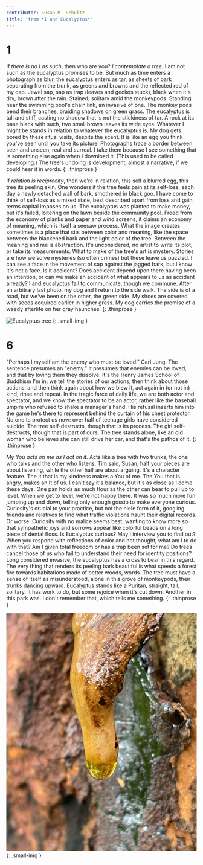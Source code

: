 ```yaml
---
contributor: Susan M. Schultz
title: 'from *I and Eucalyptus*'
---
```


# 1

If *there is no I as such*, then who are you? *I contemplate a tree.* I
am not such as the eucalyptus promises to be. But much as time enters a
photograph as blur, the eucalyptus enters as tar, as sheets of bark
separating from the trunk, as greens and browns and the reflected red of
my cap. Jewel sap, sap as trap (leaves and geckos stuck), black when
it's dry, brown after the rain. Stained, solitary amid the monkeypods.
Standing near the swimming pool's chain link, an invasive of one. The
monkey pods bend their branches, braiding shadows on green grass. The
eucalyptus is tall and stiff, casting no shadow that is not the
stickiness of tar. A rock at its base black with such, two small brown
leaves its wide eyes. Whatever I might be stands in relation to whatever
the eucalyptus is. My dog gets bored by these ritual visits, despite the
scent. It is like an egg you think you've seen until you take its
picture. Photographs trace a border between seen and unseen, real and
surreal. I take them because I see something that is something else
again when I download it. (This used to be called developing.) The
tree's undoing is development, almost a narrative, if we could hear it
in words.
{: .thinprose }

If *relation is reciprocity*, then we\'re in relation, this self a
blurred egg, this tree its peeling skin. One wonders if the tree feels
pain at its self-loss, each day a newly detached wall of bark, smothered
in black goo. I have come to think of self-loss as a mixed state, best
described apart from loss and gain, terms capital imposes on us. The
eucalyptus was planted to make money, but it's failed, loitering on the
lawn beside the community pool. Freed from the economy of planks and
paper and wind screens, it claims an economy of meaning, which is itself
a seesaw process. What the image creates sometimes is a place that sits
between color and meaning, like the space between the blackened bark and
the light color of the tree. Between the meaning and me is abstraction.
It's unconsidered, no artist to write its plot, or take its
measurements. What to make of the tree's art is mystery. Stories are how
we solve mysteries (so often crimes) but these leave us puzzled. I can
see a face in the movement of sap against the jagged bark, but I know
it's not a face. Is it accident? Does accident depend upon there having
been an intention, or can we make an accident of what appears to us as
accident already? I and eucalyptus fail to communicate, though we
commune. After an arbitrary last photo, my dog and I return to the side
walk. The side is of a road, but we've been on the other, the green
side. My shoes are covered with seeds acquired earlier in higher grass.
My dog carries the promise of a weedy afterlife on her gray haunches.
{: .thinprose }

![Eucalyptus tree](/assets/images/schultz-001.png)
{: .small-img }

# 6

"Perhaps I myself am the enemy who must be loved." Carl Jung. The
sentence presumes an "enemy." It presumes that enemies can be
loved, and that by loving them they dissolve. It's the Henry
James School of Buddhism I'm in; we tell the stories of our
actions, then think about those actions, and then think again
about how we blew it, act again in (or not in) kind, rinse and
repeat. In the tragic farce of daily life, we are both actor and
spectator, and we know the spectator to be an actor, rather like
the baseball umpire who refused to shake a manager's hand. His
refusal inserts him into the game he's there to represent behind
the curtain of his chest protector. No one to protect us now:
over half of teenage girls have considered suicide. The tree
self-destructs, though that is its process. The girl
self-destructs, though that is part of ours. The tree stands
alone, like an old woman who believes she can still drive her
car, and that's the pathos of it. {: .thinprose }

*My You acts on me as I act on it.* Acts like a tree with two trunks,
the one who talks and the other who listens. Tim said, Susan, half your
pieces are about listening, while the other half are about arguing. It's
a character feature. The It that is my kindness makes a You of me. The
You that is angry, makes an It of us. I can't say it's balance, but it's
as close as I come these days. One pan holds as much flour as the other
can bear to pull up to level. When we get to level, we're not happy
there. It was so much more fun jumping up and down, telling only enough
gossip to make everyone curious. Curiosity's crucial to your practice,
but not the niele form of it, googling friends and relatives to find
what traffic violations haunt their digital records. Or worse. Curiosity
with no malice seems best, wanting to know more so that sympathetic joys
and sorrows appear like colorful beads on a long piece of dental floss.
Is Eucalyptus curious? May I interview you to find out? When you respond
with reflections of color and not thought, what am I to do with that? Am
I given total freedom or has a trap been set for me? Do trees cancel
those of us who fail to understand their need for identity positions?
Long considered invasive, the eucalyptus has a cross to bear in this
regard. The very thing that renders its peeling bark beautiful is what
speeds a forest fire towards habitations made of better woods, words.
The tree must have a sense of itself as misunderstood, alone in this
grove of monkeypods, their trunks dancing upward. Eucalyptus stands like
a Puritan, straight, tall, solitary. It has work to do, but some rejoice
when it's cut down. Another in this park was. I don't remember that,
which tells me something.
{: .thinprose }

![Eucalyptus tree](/assets/images/schultz-002.png)
{: .small-img }
